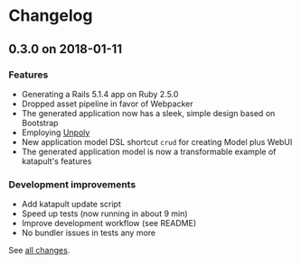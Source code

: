 # Changelog

## 0.3.0 on 2018-01-11

### Features
- Generating a Rails 5.1.4 app on Ruby 2.5.0
- Dropped asset pipeline in favor of Webpacker
- The generated application now has a sleek, simple design based on Bootstrap
- Employing [Unpoly](https://unpoly.com)
- New application model DSL shortcut `crud` for creating Model plus WebUI
- The generated application model is now a transformable example of katapult's features

### Development improvements
- Add katapult update script
- Speed up tests (now running in about 9 min)
- Improve development workflow (see README)
- No bundler issues in tests any more

See [all changes](https://github.com/makandra/katapult/compare/v0.2.0...v0.3.0).

